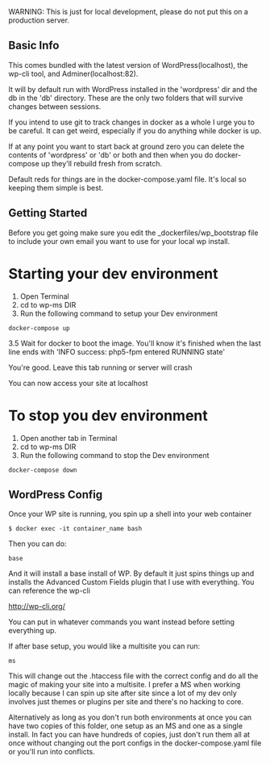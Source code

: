 WARNING: This is just for local development, please do not put this on a production server.

## Basic Info

This comes bundled with the latest version of WordPress(localhost), the wp-cli tool, and Adminer(localhost:82). 

It will by default run with WordPress installed in the 'wordpress' dir and the db in the 'db' directory. These are the only two folders that will survive changes between sessions. 

If you intend to use git to track changes in docker as a whole I urge you to be careful. It can get weird, especially if you do anything while docker is up. 


If at any point you want to start back at ground zero you can delete the contents of 'wordpress' or 'db' or both and then when you do docker-compose up they'll rebuild fresh from scratch. 

Default reds for things are in the docker-compose.yaml file. It's local so keeping them simple is best. 


## Getting Started

Before you get going make sure you edit the _dockerfiles/wp_bootstrap file to include your own email you want to use for your local wp install.

# Starting your dev environment

1. Open Terminal
2. cd to wp-ms DIR
3. Run the following command to setup your Dev environment

```
docker-compose up
```

3.5 Wait for docker to boot the image. You'll know it's finished when the last line ends with 'INFO success: php5-fpm entered RUNNING state'

You're good. Leave this tab running or server will crash

You can now access your site at localhost

# To stop you dev environment

1. Open another tab in Terminal
2. cd to wp-ms DIR
3. Run the following command to stop the Dev environment

```
docker-compose down
```

## WordPress Config

Once your WP site is running, you spin up a shell into your web container

```
$ docker exec -it container_name bash
```

Then you can do:

```
base
```

And it will install a base install of WP. By default it just spins things up and installs the Advanced Custom Fields plugin that I use with everything. You can reference the wp-cli  

http://wp-cli.org/

You can put in whatever commands you want instead before setting everything up.



If after base setup, you would like a multisite you can run: 

```
ms
```

This will change out the .htaccess file with the correct config and do all the magic of making your site into a multisite. I prefer a MS when working locally because I can spin up site after site since a lot of my dev only involves just themes or plugins per site and there's no hacking to core.


Alternatively as long as you don't run both environments at once you can have two copies of this folder, one setup as an MS and one as a single install. In fact you can have hundreds of copies, just don't run them all at once without changing out the port configs in the docker-compose.yaml file or you'll run into conflicts.
